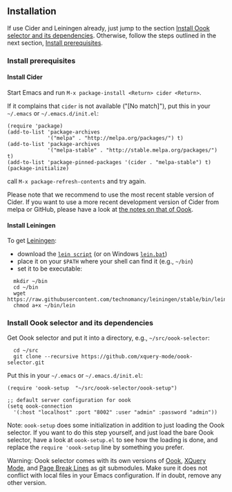 ## Installation

If use Cider and Leiningen already, just jump to the section
[Install Oook selector and its dependencies](#install-oook-selector-and-its-dependencies).
Otherwise, follow the steps outlined in the next section,
[Install prerequisites](#install-prerequisites).

### Install prerequisites

#### Install Cider

Start Emacs and run  `M-x package-install <Return> cider <Return>`.

If it complains that `cider` is not available ("[No match]"),
put this in your `~/.emacs` or `~/.emacs.d/init.el`:

```
(require 'package)
(add-to-list 'package-archives
             '("melpa" . "http://melpa.org/packages/") t)
(add-to-list 'package-archives
             '("melpa-stable" . "http://stable.melpa.org/packages/") t)
(add-to-list 'package-pinned-packages '(cider . "melpa-stable") t)
(package-initialize)
```
call  `M-x package-refresh-contents`  and try again.

Please note that we recommend to use the most recent stable version
of Cider. If you want to use a more recent development version of
Cider from melpa or GitHub, please have a look at [the notes on that
of Oook](https://github.com/xquery-mode/oook#recommendation-of-using-cider-stable).

#### Install Leiningen

To get [Leiningen](https://leiningen.org):
* download the
  [`lein script`](https://raw.githubusercontent.com/technomancy/leiningen/stable/bin/lein)
  (or on Windows
  [`lein.bat`](https://raw.githubusercontent.com/technomancy/leiningen/stable/bin/lein.bat))
* place it on your `$PATH` where your shell can find it (e.g., `~/bin`)
* set it to be executable:
```
  mkdir ~/bin
  cd ~/bin
  wget https://raw.githubusercontent.com/technomancy/leiningen/stable/bin/lein
  chmod a+x ~/bin/lein
```

### Install Oook selector and its dependencies

Get Oook selector and put it into a directory, e.g., `~/src/oook-selector`:
```
  cd ~/src
  git clone --recursive https://github.com/xquery-mode/oook-selector.git
```

Put this in your `~/.emacs` or `~/.emacs.d/init.el`:

```
(require 'oook-setup  "~/src/oook-selector/oook-setup")

;; default server configuration for oook
(setq oook-connection
  '(:host "localhost" :port "8002" :user "admin" :password "admin"))
```

Note: `oook-setup` does some initialization in addition to just loading the
  Oook selector. If you want to do this step yourself, and just load the
  bare Oook selector, have a look at `oook-setup.el` to see how the loading
  is done, and replace the `require 'oook-setup` line by something you prefer.

Warning: Oook selector comes with its own versions of [Oook](https://github.com/xquery-mode/Oook),
  [XQuery Mode](https://github.com/xquery-mode/xquery-mode), and
  [Page Break Lines](https://github.com/purcell/page-break-lines)
  as git submodules. Make sure it does not conflict with local files in your
  Emacs configuration. If in doubt, remove any other version.
